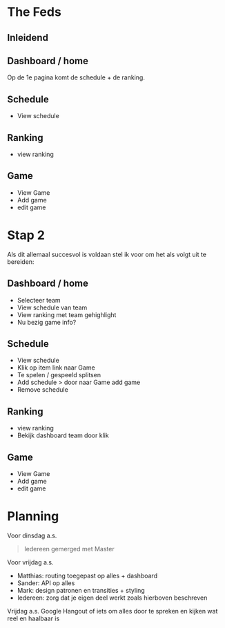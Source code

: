The Feds
========

Inleidend
---------


Dashboard / home
-

Op de 1e pagina komt de schedule + de ranking.

Schedule
-

- View schedule

Ranking
-

- view ranking

Game
-

- View Game
- Add game
- edit game


Stap 2
==

Als dit allemaal succesvol is voldaan stel ik voor om het als volgt uit te bereiden:

Dashboard / home
-

- Selecteer team
- View schedule van team
- View ranking met team gehighlight
- Nu bezig game info?

Schedule
-

- View schedule
- Klik op item link naar Game
- Te spelen / gespeeld splitsen
- Add schedule > door naar Game add game
- Remove schedule


Ranking
-

- view ranking
- Bekijk dashboard team door klik

Game
-

- View Game
- Add game
- edit game

Planning
==
Voor dinsdag a.s. 
> Iedereen gemerged met Master

Voor vrijdag a.s.

- Matthias: routing toegepast op alles + dashboard
- Sander: API op alles
- Mark: design patronen en transities + styling
- Iedereen: zorg dat je eigen deel werkt zoals hierboven beschreven

Vrijdag a.s. Google Hangout of iets om alles door te spreken en kijken wat reel en haalbaar is






